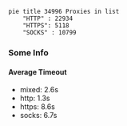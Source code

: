 
```mermaid
pie title 34996 Proxies in list
    "HTTP" : 22934
    "HTTPS": 5118
    "SOCKS" : 10799
```

### Some Info
#### Average Timeout

- mixed: 2.6s
- http: 1.3s
- https: 8.6s
- socks: 6.7s